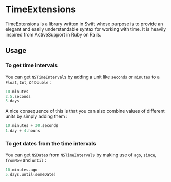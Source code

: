 TimeExtensions
=====================

TimeExtensions is a library written in Swift whose purpose is to provide an elegant and easily understandable syntax for working with time. It is heavily inspired from ActiveSupport in Ruby on Rails.

## Usage

### To get time intervals

You can get `NSTimeInterval`s by adding a unit like `seconds` or `minutes` to a `Float`, `Int`, or `Double` :

````swift
10.minutes
2.5.seconds
5.days
````

A nice consequence of this is that you can also combine values of different units by simply adding them :

````swift
10.minutes + 30.seconds
1.day + 4.hours
````

### To get dates from the time intervals

You can get `NSDate`s from `NSTimeInterval`s by making use of `ago`, `since`, `fromNow` and `until` :

````swift
10.minutes.ago
5.days.until(someDate)
````
